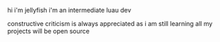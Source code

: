 hi i'm jellyfish
i'm an intermediate luau dev

constructive criticism is always appreciated as i am still learning
all my projects will be open source
